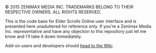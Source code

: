 © 2015 ZENIMAX MEDIA INC. TRADEMARKS BELONG TO THEIR RESPECTIVE OWNERS. ALL RIGHTS RESERVED.

This is the code base for Elder Scrolls Online user interface and is presented here unadultered for reference only. If you're a Zenimax Media Inc. representative and have any objection to this repository just let me know and I'll take it down immediately.

Add-on users and developers should [head to the Wiki](https://github.com/haggen/esoui/wiki).

